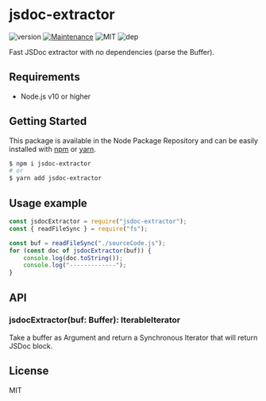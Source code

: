 # jsdoc-extractor
![version](https://img.shields.io/badge/dynamic/json.svg?url=https://raw.githubusercontent.com/fraxken/jsdoc-extractor/master/package.json&query=$.version&label=Version)
[![Maintenance](https://img.shields.io/badge/Maintained%3F-yes-green.svg)](https://github.com/fraxken/jsdoc-extractor/commit-activity)
![MIT](https://img.shields.io/github/license/mashape/apistatus.svg)
![dep](https://img.shields.io/david/fraxken/jsdoc-extractor.svg)

Fast JSDoc extractor with no dependencies (parse the Buffer).

## Requirements
- Node.js v10 or higher

## Getting Started

This package is available in the Node Package Repository and can be easily installed with [npm](https://docs.npmjs.com/getting-started/what-is-npm) or [yarn](https://yarnpkg.com).

```bash
$ npm i jsdoc-extractor
# or
$ yarn add jsdoc-extractor
```

## Usage example
```js
const jsdocExtractor = require("jsdoc-extractor");
const { readFileSync } = require("fs");

const buf = readFileSync("./sourceCode.js");
for (const doc of jsdocExtractor(buf)) {
    console.log(doc.toString());
    console.log("-------------");
}
```

## API

### jsdocExtractor(buf: Buffer): IterableIterator<Buffer>
Take a buffer as Argument and return a Synchronous Iterator that will return JSDoc block.

## License
MIT
